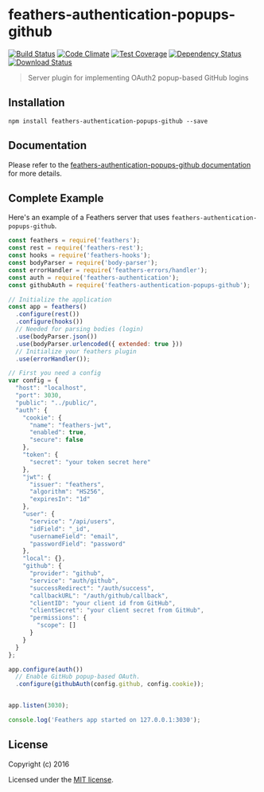 # feathers-authentication-popups-github

[![Build Status](https://travis-ci.org/feathersjs/feathers-authentication-popups-github.png?branch=master)](https://travis-ci.org/feathersjs/feathers-authentication-popups-github)
[![Code Climate](https://codeclimate.com/github/feathersjs/feathers-authentication-popups-github/badges/gpa.svg)](https://codeclimate.com/github/feathersjs/feathers-authentication-popups-github)
[![Test Coverage](https://codeclimate.com/github/feathersjs/feathers-authentication-popups-github/badges/coverage.svg)](https://codeclimate.com/github/feathersjs/feathers-authentication-popups-github/coverage)
[![Dependency Status](https://img.shields.io/david/feathersjs/feathers-authentication-popups-github.svg?style=flat-square)](https://david-dm.org/feathersjs/feathers-authentication-popups-github)
[![Download Status](https://img.shields.io/npm/dm/feathers-authentication-popups-github.svg?style=flat-square)](https://www.npmjs.com/package/feathers-authentication-popups-github)

> Server plugin for implementing OAuth2 popup-based GitHub logins

## Installation

```
npm install feathers-authentication-popups-github --save
```

## Documentation

Please refer to the [feathers-authentication-popups-github documentation](http://docs.feathersjs.com/ecosystem/feathers-authentication-popups-github/) for more details.

## Complete Example

Here's an example of a Feathers server that uses `feathers-authentication-popups-github`. 

```js
const feathers = require('feathers');
const rest = require('feathers-rest');
const hooks = require('feathers-hooks');
const bodyParser = require('body-parser');
const errorHandler = require('feathers-errors/handler');
const auth = require('feathers-authentication');
const githubAuth = require('feathers-authentication-popups-github');

// Initialize the application
const app = feathers()
  .configure(rest())
  .configure(hooks())
  // Needed for parsing bodies (login)
  .use(bodyParser.json())
  .use(bodyParser.urlencoded({ extended: true }))
  // Initialize your feathers plugin
  .use(errorHandler());

// First you need a config
var config = {
  "host": "localhost",
  "port": 3030,
  "public": "../public/",
  "auth": {
    "cookie": {
      "name": "feathers-jwt",
      "enabled": true,
      "secure": false
    },
    "token": {
      "secret": "your token secret here"
    },
    "jwt": {
      "issuer": "feathers",
      "algorithm": "HS256",
      "expiresIn": "1d"
    },
    "user": {
      "service": "/api/users",
      "idField": "_id",
      "usernameField": "email", 
      "passwordField": "password" 
    },
    "local": {},
    "github": {
      "provider": "github",
      "service": "auth/github",
      "successRedirect": "/auth/success",
      "callbackURL": "/auth/github/callback",
      "clientID": "your client id from GitHub",
      "clientSecret": "your client secret from GitHub",
      "permissions": {
        "scope": []
      }
    }
  }
};

app.configure(auth())
  // Enable GitHub popup-based OAuth.
  .configure(githubAuth(config.github, config.cookie));


app.listen(3030);

console.log('Feathers app started on 127.0.0.1:3030');
```

## License

Copyright (c) 2016

Licensed under the [MIT license](LICENSE).
